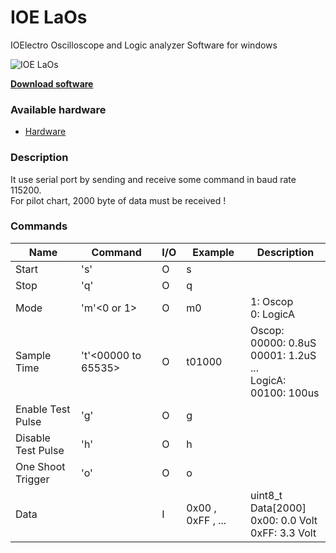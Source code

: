 # IOE LaOs
IOElectro Oscilloscope and Logic analyzer Software for windows 

![IOE LaOs](https://user-images.githubusercontent.com/64005694/128669961-694f6df9-49ea-4a5c-9213-45637b15288f.jpg)


[**Download software**](https://github.com/simple-oscilloscope/software/releases/latest/download/IOE-LaOs.zip)

### Available hardware
- [Hardware](https://github.com/simple-oscilloscope/simple-oscilloscope-hardware)

### Description
It use serial port by sending and receive some command in baud rate 115200.<br>For pilot chart, 2000 byte of data must be received !

### Commands

| Name               | Command     | I/O  | Example           | Description                                              |
| ------------------ | ----------- | ---- | ----------------- | -------------------------------------------------------- |
| Start              | 's'         | O    | s                 |                                                          |
| Stop               | 'q'         | O    | q                 |                                                          |
| Mode               | 'm'<0 or 1> | O    | m0                | 1: Oscop<br />0: LogicA                                    |
| Sample Time    | 't'<00000 to 65535> | O    | t01000                | Oscop:<br />00000: 0.8uS<br />00001:  1.2uS<br />...<br />LogicA:<br />00100: 100us                         |
| Enable Test Pulse  | 'g'         | O    | g                 |                                                          |
| Disable Test Pulse | 'h'         | O    | h                 |                                                          |
| One Shoot Trigger | 'o'         | O    | o                 |                                                          |
| Data               |             | I    | 0x00 , 0xFF , ... | uint8_t Data[2000]<br />0x00: 0.0 Volt<br />0xFF: 3.3 Volt |
